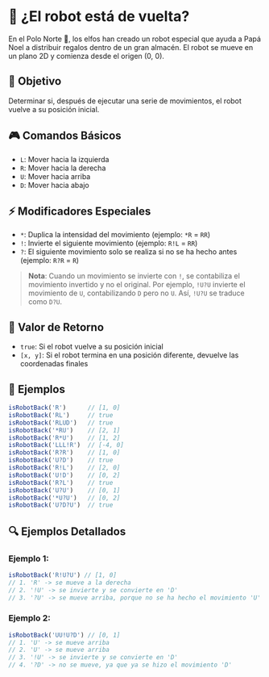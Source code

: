 # 🤖 ¿El robot está de vuelta?

En el Polo Norte 🎅, los elfos han creado un robot especial que ayuda a Papá Noel a distribuir regalos dentro de un gran almacén. El robot se mueve en un plano 2D y comienza desde el origen (0, 0).

## 🎯 Objetivo

Determinar si, después de ejecutar una serie de movimientos, el robot vuelve a su posición inicial.

## 🎮 Comandos Básicos

- `L`: Mover hacia la izquierda
- `R`: Mover hacia la derecha
- `U`: Mover hacia arriba
- `D`: Mover hacia abajo

## ⚡ Modificadores Especiales

- `*`: Duplica la intensidad del movimiento (ejemplo: `*R` = `RR`)
- `!`: Invierte el siguiente movimiento (ejemplo: `R!L` = `RR`)
- `?`: El siguiente movimiento solo se realiza si no se ha hecho antes (ejemplo: `R?R` = `R`)

> **Nota**: Cuando un movimiento se invierte con `!`, se contabiliza el movimiento invertido y no el original. Por ejemplo, `!U?U` invierte el movimiento de `U`, contabilizando `D` pero no `U`. Así, `!U?U` se traduce como `D?U`.

## 🔄 Valor de Retorno

- `true`: Si el robot vuelve a su posición inicial
- `[x, y]`: Si el robot termina en una posición diferente, devuelve las coordenadas finales

## 📝 Ejemplos

```javascript
isRobotBack('R')      // [1, 0]
isRobotBack('RL')     // true
isRobotBack('RLUD')   // true
isRobotBack('*RU')    // [2, 1]
isRobotBack('R*U')    // [1, 2]
isRobotBack('LLL!R')  // [-4, 0]
isRobotBack('R?R')    // [1, 0]
isRobotBack('U?D')    // true
isRobotBack('R!L')    // [2, 0]
isRobotBack('U!D')    // [0, 2]
isRobotBack('R?L')    // true
isRobotBack('U?U')    // [0, 1]
isRobotBack('*U?U')   // [0, 2]
isRobotBack('U?D?U')  // true
```

## 🔍 Ejemplos Detallados

### Ejemplo 1:
```javascript
isRobotBack('R!U?U') // [1, 0]
// 1. 'R' -> se mueve a la derecha
// 2. '!U' -> se invierte y se convierte en 'D'
// 3. '?U' -> se mueve arriba, porque no se ha hecho el movimiento 'U'
```

### Ejemplo 2:
```javascript
isRobotBack('UU!U?D') // [0, 1]
// 1. 'U' -> se mueve arriba
// 2. 'U' -> se mueve arriba
// 3. '!U' -> se invierte y se convierte en 'D'
// 4. '?D' -> no se mueve, ya que ya se hizo el movimiento 'D'
```
